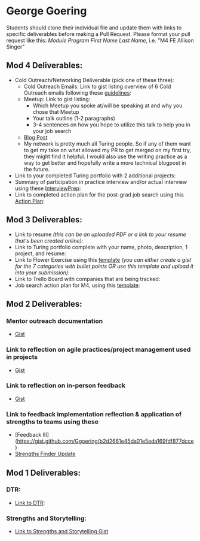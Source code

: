 # George Goering

Students should clone their individual file and update them with links to specific deliverables before making a Pull Request. Please format your pull request like this: *Module Program First Name Last Name*, i.e. "M4 FE Allison Singer" 

## Mod 4 Deliverables:
* Cold Outreach/Networking Deliverable (pick one of these three):
    * Cold Outreach Emails: Link to gist listing overview of 6 Cold Outreach emails following these [guidelines](https://github.com/turingschool/career-development-curriculum/blob/master/module_four/cold_outreach_deliverable_guidelines.md):
    * Meetup: Link to gist listing: 
      * Which Meetup you spoke at/will be speaking at and why you chose that Meetup
      * Your talk outline (1-2 paragraphs)
      * 3-4 sentences on how you hope to utilize this talk to help you in your job search
    * [Blog Post](https://medium.com/@ggoering/want-to-get-your-first-open-source-contribution-do-something-simple-like-really-simple-113830e7d323)
    - My network is pretty much all Turing people.  So if any of them want to get my take on what allowed my PR to get merged on my first try, they might find it helpful.  I would also use the writing practice as a way to get better and hopefully write a more technical blogpost in the future.
* Link to your completed Turing portfolio with 2 additional projects: 
* Summary of participation in practice interview and/or actual interview using these [InterviewPrep](https://gist.github.com/Ggoering/3bed8818549d5ab1a315c6c4a06d8314):
* Link to completed action plan for the post-grad job search using this [Action Plan](https://gist.github.com/Ggoering/6a21e484e323252e8f44d27f4d219dfd): 

## Mod 3 Deliverables:

* Link to resume *(this can be an uploaded PDF or a link to your resume that's been created online)*: 
* Link to Turing portfolio complete with your name, photo, description, 1 project, and resume:
* Link to Flower Exercise using this [template](https://github.com/turingschool/career-development-curriculum/blob/master/files/Career%20Unit%20-%20The%20Flower%20Diagram.pdf) *(you can either create a gist for the 7 categories with bullet points OR use this template and upload it into your submission):*
* Link to Trello Board with companies that are being tracked: 
* Job search action plan for M4, using this [template](https://github.com/turingschool/career-development-curriculum/blob/master/module_three/mod_4_action_plan_template.md):

## Mod 2 Deliverables:
### Mentor outreach documentation
  *  [Gist](https://gist.github.com/Ggoering/57047e860f44272645b6af38e0d3131d)

### Link to reflection on agile practices/project management used in projects 
  *  [Gist](https://gist.github.com/Ggoering/39e3f9e9790a05c5bdf548e4c9a253b7)

### Link to reflection on in-person feedback
  *  [Gist](https://gist.github.com/Ggoering/f46de3981712c28a2df41d3872c495c3)

### Link to feedback implementation reflection & application of strengths to teams using these
*  [Feedback III] (https://gist.github.com/Ggoering/b2d2661e45da01e5ada169fdf877dcce)
*  [Strengths Finder Update](https://gist.github.com/Ggoering/0d22d5bc64c3d065605c17d2c4c90240)

## Mod 1 Deliverables:
### DTR:
* [Link to DTR](https://gist.github.com/Ggoering/5eeb7f0f7ca60ddaf2dc696200e97965):

### Strengths and Storytelling:  
* [Link to Strengths and Storytelling Gist](https://gist.github.com/Ggoering/0d22d5bc64c3d065605c17d2c4c90240)
